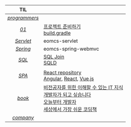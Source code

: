 |TIL||
|:---:|---|
|[*programmers*](https://github.com/leeseoeun/programmers.git)||
|[*01*](./01)|[프로젝트 준비하기](./01/README.md)<br>[build.gradle](./01/02._build.gradle.md)|
|[*Servlet*](./Servlet)|eomcs-servlet|
|[*Spring*](./Spring)|eomcs-spring-webmvc|
|[*SQL*](./SQL)|[SQL Join](./SQL/SQLJoin.md)<br>[SQLD](./SQL/SQLD.md)|
|||
|[*SPA*](./SPA)|[React repository](https://github.com/leeseoeun/hello-react.git)<br>[Angular](./SPA/Angular.md), [React](./SPA/React.md), [Vue.js](./SPA/Vue.md)|
|[*book*](./book)|[비전공자를 위한 이해할 수 있는 IT 지식](./book/비전공자를_위한_이해할_수_있는_IT_지식.md)<br>[개발자가 되고 싶습니다](./book/개발자가_되고_싶습니다.md)<br>[오늘부터 개발자](./book/오늘부터_개발자.md)<br>[세상에서 가장 쉬운 코딩책](./book/세상에서_가장_쉬운_코딩책.md)|
|[*company*](./company)||